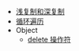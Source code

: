 - [浅复制和深复制](JavaScript/shallow-and-deep-copy.md)
- [循环遍历](JavaScript/loop-through.md)
- Object
  - [delete 操作符](JavaScript/delete-operator.md)
